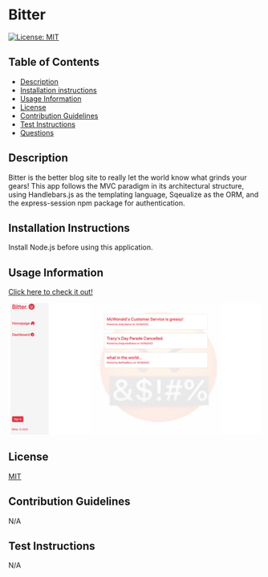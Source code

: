 # Bitter

[![License: MIT](https://img.shields.io/badge/License-MIT-yellow.svg)](https://opensource.org/licenses/MIT)

## Table of Contents
* [Description](#description)
* [Installation instructions](#installation-instructions)
* [Usage Information](#usage-information)
* [License](#license)
* [Contribution Guidelines](#contribution-guidelines)
* [Test Instructions](#test-instructions)
* [Questions](#questions)

## Description
Bitter is the better blog site to really let the world know what grinds your gears! This app follows the MVC paradigm in its architectural structure, using Handlebars.js as the templating language, Sqeualize as the ORM, and the express-session npm package for authentication. 

## Installation Instructions
Install Node.js before using this application.

## Usage Information
[Click here to check it out!](https://the-bitter-blog.herokuapp.com/)

![Bitter Screenshot](./public/assets/images/bitter-blog-screenshot.png)

## License
[MIT](https://opensource.org/licenses/MIT)

## Contribution Guidelines
N/A

## Test Instructions
N/A
